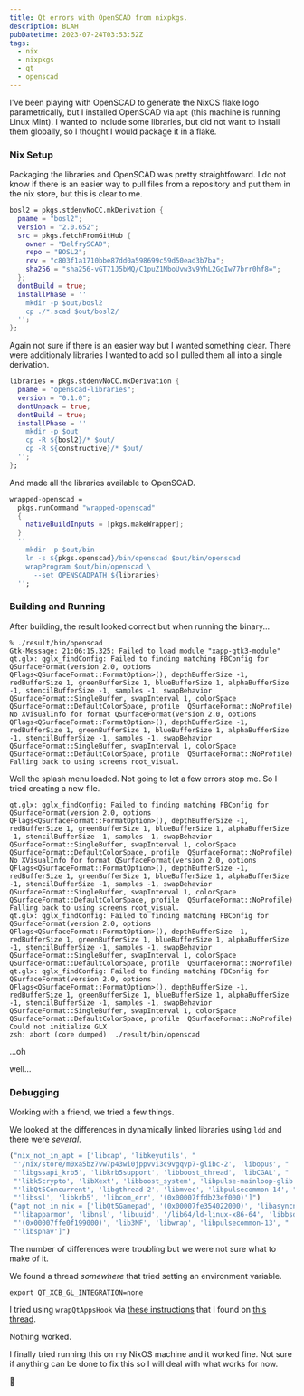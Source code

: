 ```yaml
---
title: Qt errors with OpenSCAD from nixpkgs.
description: BLAH
pubDatetime: 2023-07-24T03:53:52Z
tags:
  - nix
  - nixpkgs
  - qt
  - openscad
---
```

I've been playing with OpenSCAD to generate the NixOS flake logo parametrically, but I installed OpenSCAD via `apt` (this machine is running Linux Mint).
I wanted to include some libraries, but did not want to install them globally, so I thought I would package it in a flake.

### Nix Setup

Packaging the libraries and OpenSCAD was pretty straightfoward.
I do not know if there is an easier way to pull files from a repository and put them in the nix store, but this is clear to me.

```nix
bosl2 = pkgs.stdenvNoCC.mkDerivation {
  pname = "bosl2";
  version = "2.0.652";
  src = pkgs.fetchFromGitHub {
    owner = "BelfrySCAD";
    repo = "BOSL2";
    rev = "c803f1a1710bbe87dd0a598699c59d50ead3b7ba";
    sha256 = "sha256-vGT71J5bMQ/C1puZ1MboUvw3v9YhL2GgIw77brr0hf8=";
  };
  dontBuild = true;
  installPhase = ''
    mkdir -p $out/bosl2
    cp ./*.scad $out/bosl2/
  '';
};
```

Again not sure if there is an easier way but I wanted something clear.
There were additionaly libraries I wanted to add so I pulled them all into a single derivation.

```nix
libraries = pkgs.stdenvNoCC.mkDerivation {
  pname = "openscad-libraries";
  version = "0.1.0";
  dontUnpack = true;
  dontBuild = true;
  installPhase = ''
    mkdir -p $out
    cp -R ${bosl2}/* $out/
    cp -R ${constructive}/* $out/
  '';
};
```

And made all the libraries available to OpenSCAD.

```nix
wrapped-openscad =
  pkgs.runCommand "wrapped-openscad"
  {
    nativeBuildInputs = [pkgs.makeWrapper];
  }
  ''
    mkdir -p $out/bin
    ln -s ${pkgs.openscad}/bin/openscad $out/bin/openscad
    wrapProgram $out/bin/openscad \
      --set OPENSCADPATH ${libraries}
  '';
```

### Building and Running

After building, the result looked correct but when running the binary...

```shell
% ./result/bin/openscad                                         
Gtk-Message: 21:06:15.325: Failed to load module "xapp-gtk3-module"
qt.glx: qglx_findConfig: Failed to finding matching FBConfig for QSurfaceFormat(version 2.0, options QFlags<QSurfaceFormat::FormatOption>(), depthBufferSize -1, redBufferSize 1, greenBufferSize 1, blueBufferSize 1, alphaBufferSize -1, stencilBufferSize -1, samples -1, swapBehavior QSurfaceFormat::SingleBuffer, swapInterval 1, colorSpace QSurfaceFormat::DefaultColorSpace, profile  QSurfaceFormat::NoProfile)
No XVisualInfo for format QSurfaceFormat(version 2.0, options QFlags<QSurfaceFormat::FormatOption>(), depthBufferSize -1, redBufferSize 1, greenBufferSize 1, blueBufferSize 1, alphaBufferSize -1, stencilBufferSize -1, samples -1, swapBehavior QSurfaceFormat::SingleBuffer, swapInterval 1, colorSpace QSurfaceFormat::DefaultColorSpace, profile  QSurfaceFormat::NoProfile)
Falling back to using screens root_visual.
```

Well the splash menu loaded.
Not going to let a few errors stop me.
So I tried creating a new file.

```shell
qt.glx: qglx_findConfig: Failed to finding matching FBConfig for QSurfaceFormat(version 2.0, options QFlags<QSurfaceFormat::FormatOption>(), depthBufferSize -1, redBufferSize 1, greenBufferSize 1, blueBufferSize 1, alphaBufferSize -1, stencilBufferSize -1, samples -1, swapBehavior QSurfaceFormat::SingleBuffer, swapInterval 1, colorSpace QSurfaceFormat::DefaultColorSpace, profile  QSurfaceFormat::NoProfile)
No XVisualInfo for format QSurfaceFormat(version 2.0, options QFlags<QSurfaceFormat::FormatOption>(), depthBufferSize -1, redBufferSize 1, greenBufferSize 1, blueBufferSize 1, alphaBufferSize -1, stencilBufferSize -1, samples -1, swapBehavior QSurfaceFormat::SingleBuffer, swapInterval 1, colorSpace QSurfaceFormat::DefaultColorSpace, profile  QSurfaceFormat::NoProfile)
Falling back to using screens root_visual.
qt.glx: qglx_findConfig: Failed to finding matching FBConfig for QSurfaceFormat(version 2.0, options QFlags<QSurfaceFormat::FormatOption>(), depthBufferSize -1, redBufferSize 1, greenBufferSize 1, blueBufferSize 1, alphaBufferSize -1, stencilBufferSize -1, samples -1, swapBehavior QSurfaceFormat::SingleBuffer, swapInterval 1, colorSpace QSurfaceFormat::DefaultColorSpace, profile  QSurfaceFormat::NoProfile)
qt.glx: qglx_findConfig: Failed to finding matching FBConfig for QSurfaceFormat(version 2.0, options QFlags<QSurfaceFormat::FormatOption>(), depthBufferSize -1, redBufferSize 1, greenBufferSize 1, blueBufferSize 1, alphaBufferSize -1, stencilBufferSize -1, samples -1, swapBehavior QSurfaceFormat::SingleBuffer, swapInterval 1, colorSpace QSurfaceFormat::DefaultColorSpace, profile  QSurfaceFormat::NoProfile)
Could not initialize GLX
zsh: abort (core dumped)  ./result/bin/openscad
```

...oh

well...

### Debugging

Working with a friend, we tried a few things.

We looked at the differences in dynamically linked libraries using `ldd` and there were _several_.

```python
("nix_not_in_apt = ['libcap', 'libkeyutils', "
 "'/nix/store/m0xa5bz7vw7p43wi0jppvvi3c9vgqvp7-glibc-2', 'libopus', "
 "'libgssapi_krb5', 'libkrb5support', 'libboost_thread', 'libCGAL', "
 "'libk5crypto', 'libXext', 'libboost_system', 'libpulse-mainloop-glib', "
 "'libQt5Concurrent', 'libgthread-2', 'libmvec', 'libpulsecommon-14', "
 "'libssl', 'libkrb5', 'libcom_err', '(0x00007ffdb23ef000)']")
("apt_not_in_nix = ['libQt5Gamepad', '(0x00007fe354022000)', 'libasyncns', "
 "'libapparmor', 'libnsl', 'libuuid', '/lib64/ld-linux-x86-64', 'libbsd', "
 "'(0x00007ffe0f199000)', 'lib3MF', 'libwrap', 'libpulsecommon-13', "
 "'libspnav']")
```

The number of differences were troubling but we were not sure what to make of it.

We found a thread _somewhere_ that tried setting an environment variable.

```shell
export QT_XCB_GL_INTEGRATION=none
```

I tried using `wrapQtAppsHook` via [these instructions](https://nixos.org/manual/nixpkgs/stable/#qt-runtime-dependencies) that I found on [this thread](https://github.com/NixOS/nixpkgs/issues/85866#issuecomment-957692480).

Nothing worked.

I finally tried running this on my NixOS machine and it worked fine.
Not sure if anything can be done to fix this so I will deal with what works for now.

👋
